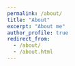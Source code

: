 ```yaml
---
permalink: /about/
title: "About"
excerpt: "About me"
author_profile: true
redirect_from: 
  - /about/
  - /about.html
---
```


